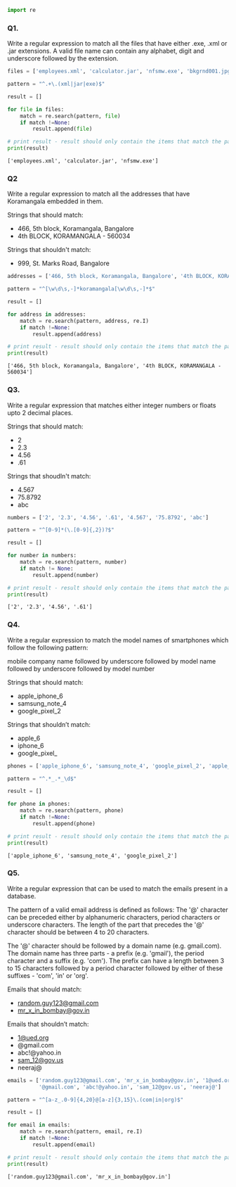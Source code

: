 ```python
import re
```

### Q1.
Write a regular expression to match all the files that have either .exe, .xml or .jar extensions. A valid file name can contain any alphabet, digit and underscore followed by the extension.


```python
files = ['employees.xml', 'calculator.jar', 'nfsmw.exe', 'bkgrnd001.jpg', 'sales_report.ppt']

pattern = "^.+\.(xml|jar|exe)$"

result = []

for file in files:
    match = re.search(pattern, file)
    if match !=None:
        result.append(file)

# print result - result should only contain the items that match the pattern
print(result)
```

    ['employees.xml', 'calculator.jar', 'nfsmw.exe']
    

### Q2
Write a regular expression to match all the addresses that have Koramangala embedded in them.

Strings that should match:
* 466, 5th block, Koramangala, Bangalore
* 4th BLOCK, KORAMANGALA - 560034

Strings that shouldn't match:
* 999, St. Marks Road, Bangalore



```python
addresses = ['466, 5th block, Koramangala, Bangalore', '4th BLOCK, KORAMANGALA - 560034', '999, St. Marks Road, Bangalore']

pattern = "^[\w\d\s,-]*koramangala[\w\d\s,-]*$"

result = []

for address in addresses:
    match = re.search(pattern, address, re.I)
    if match !=None:
        result.append(address)

# print result - result should only contain the items that match the pattern
print(result)
```

    ['466, 5th block, Koramangala, Bangalore', '4th BLOCK, KORAMANGALA - 560034']
    

### Q3. 
Write a regular expression that matches either integer numbers or floats upto 2 decimal places.

Strings that should match: 
* 2
* 2.3
* 4.56
* .61

Strings that shoudln't match:
* 4.567
* 75.8792
* abc



```python
numbers = ['2', '2.3', '4.56', '.61', '4.567', '75.8792', 'abc']

pattern = "^[0-9]*(\.[0-9]{,2})?$"

result = []

for number in numbers:
    match = re.search(pattern, number)
    if match != None:
        result.append(number)

# print result - result should only contain the items that match the pattern
print(result)
```

    ['2', '2.3', '4.56', '.61']
    

### Q4. 
Write a regular expression to match the model names of smartphones which follow the following pattern: 

mobile company name followed by underscore followed by model name followed by underscore followed by model number

Strings that should match:
* apple_iphone_6
* samsung_note_4
* google_pixel_2

Strings that shouldn’t match:
* apple_6
* iphone_6
* google\_pixel\_



```python
phones = ['apple_iphone_6', 'samsung_note_4', 'google_pixel_2', 'apple_6', 'iphone_6', 'google_pixel_']

pattern = "^.*_.*_\d$"

result = []

for phone in phones:
    match = re.search(pattern, phone)
    if match !=None:
        result.append(phone)

# print result - result should only contain the items that match the pattern
print(result)
```

    ['apple_iphone_6', 'samsung_note_4', 'google_pixel_2']
    

### Q5. 
Write a regular expression that can be used to match the emails present in a database. 

The pattern of a valid email address is defined as follows:
The '@' character can be preceded either by alphanumeric characters, period characters or underscore characters. The length of the part that precedes the '@' character should be between 4 to 20 characters.

The '@' character should be followed by a domain name (e.g. gmail.com). The domain name has three parts - a prefix (e.g. 'gmail'), the period character and a suffix (e.g. 'com'). The prefix can have a length between 3 to 15 characters followed by a period character followed by either of these suffixes - 'com', 'in' or 'org'.


Emails that should match:
* random.guy123@gmail.com
* mr_x_in_bombay@gov.in

Emails that shouldn’t match:
* 1@ued.org
* @gmail.com
* abc!@yahoo.in
* sam_12@gov.us
* neeraj@


```python
emails = ['random.guy123@gmail.com', 'mr_x_in_bombay@gov.in', '1@ued.org',
          '@gmail.com', 'abc!@yahoo.in', 'sam_12@gov.us', 'neeraj@']

pattern = "^[a-z_.0-9]{4,20}@[a-z]{3,15}\.(com|in|org)$"

result = []

for email in emails:
    match = re.search(pattern, email, re.I)
    if match !=None:
        result.append(email)

# print result - result should only contain the items that match the pattern
print(result)
```

    ['random.guy123@gmail.com', 'mr_x_in_bombay@gov.in']
    
